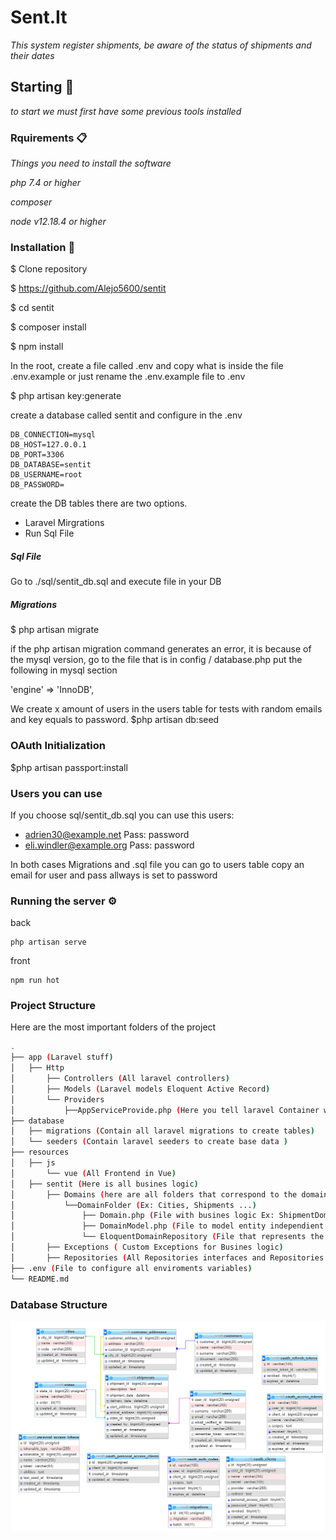 # Sent.It

_This system register shipments, be aware of the status of shipments and their dates_

## Starting 🚀

_to start we must first have some previous tools installed_

### Rquirements 📋

_Things you need to install the software_

_php 7.4 or higher_

_composer_

_node v12.18.4 or higher_

### Installation 🔧
$ Clone repository

$ https://github.com/Alejo5600/sentit

$ cd sentit

$ composer install

$ npm install

In the root, create a file called .env and copy what is inside the file .env.example
or just rename the .env.example file to .env

$ php artisan key:generate

create a database called sentit
and configure in the .env
```
DB_CONNECTION=mysql
DB_HOST=127.0.0.1
DB_PORT=3306
DB_DATABASE=sentit
DB_USERNAME=root
DB_PASSWORD=
```
create the DB tables there are two options. 
* Laravel Mirgrations
* Run Sql File
##### Sql File
Go to ./sql/sentit_db.sql and execute file in your DB

##### Migrations
$ php artisan migrate


if the php artisan migration command generates an error, it is because of the mysql version, go to the file that is in config / database.php
put the following in mysql section

'engine' => 'InnoDB',

We create x amount of users in the users table for tests with random emails and key equals to password.
$php artisan db:seed

### OAuth Initialization
$php artisan passport:install

### Users you can use
If you choose sql/sentit_db.sql you can use this users:
* adrien30@example.net    Pass: password 
* eli.windler@example.org Pass: password

In both cases Migrations and .sql file you can go to users table copy an email for user and pass allways is set to password


### Running the server ⚙
back️
```
php artisan serve
```
front
```
npm run hot
```

### Project Structure
Here are the most important folders of the project
```bash
.
├── app (Laravel stuff)
│   ├── Http
│       ├── Controllers (All laravel controllers)
│       ├── Models (Laravel models Eloquent Active Record)
│       └── Providers
│           ├──AppServiceProvide.php (Here you tell laravel Container wich class instantiate depending on interface type)
├── database
│   ├── migrations (Contain all laravel migrations to create tables)
│   └── seeders (Contain laravel seeders to create base data )
├── resources
│   ├── js
│       └── vue (All Frontend in Vue)
│   ├── sentit (Here is all busines logic)
│       ├── Domains (here are all folders that correspond to the domain)
│           └──DomainFolder (Ex: Cities, Shipments ...)
│               ├── Domain.php (File with busines logic Ex: ShipmentDomain.php)
│               ├── DomainModel.php (File to model entity independient from the framework)
│               └── EloquentDomainRepository (File that represents the repository for Eloquent Orm)
│       ├── Exceptions ( Custom Exceptions for Busines logic)
│       ├── Repositories (All Repositories interfaces and Repositories super class) 
├── .env (File to configure all enviroments variables)
└── README.md
```

### Database Structure
![alt text](https://raw.githubusercontent.com/Alejo5600/imagenes/main/SentItStructure.png)
